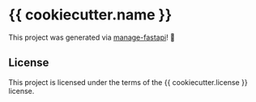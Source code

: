 # {{ cookiecutter.name }}

This project was generated via [manage-fastapi](https://github.com/ycd/manage-fastapi)! :tada:

## License

This project is licensed under the terms of the {{ cookiecutter.license }} license.
